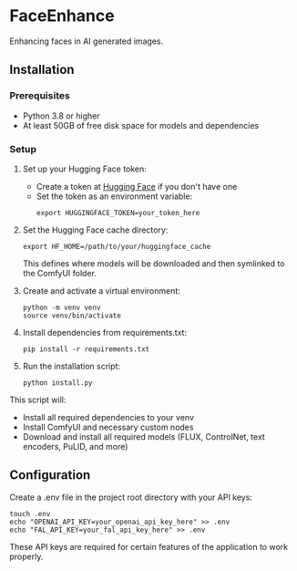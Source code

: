 # FaceEnhance
Enhancing faces in AI generated images.

## Installation

### Prerequisites
- Python 3.8 or higher
- At least 50GB of free disk space for models and dependencies

### Setup

1. Set up your Hugging Face token:
   - Create a token at [Hugging Face](https://huggingface.co/settings/tokens) if you don't have one
   - Set the token as an environment variable:
     ```
     export HUGGINGFACE_TOKEN=your_token_here
     ```

2. Set the Hugging Face cache directory:
   ```
   export HF_HOME=/path/to/your/huggingface_cache
   ```
   This defines where models will be downloaded and then symlinked to the ComfyUI folder.

3. Create and activate a virtual environment:
   ```
   python -m venv venv
   source venv/bin/activate
   ```

4. Install dependencies from requirements.txt:
   ```
   pip install -r requirements.txt
   ```

5. Run the installation script:
   ```
   python install.py
   ```

This script will:
- Install all required dependencies to your venv
- Install ComfyUI and necessary custom nodes
- Download and install all required models (FLUX, ControlNet, text encoders, PuLID, and more)

## Configuration

Create a .env file in the project root directory with your API keys:
```
touch .env
echo "OPENAI_API_KEY=your_openai_api_key_here" >> .env
echo "FAL_API_KEY=your_fal_api_key_here" >> .env
```

These API keys are required for certain features of the application to work properly.
